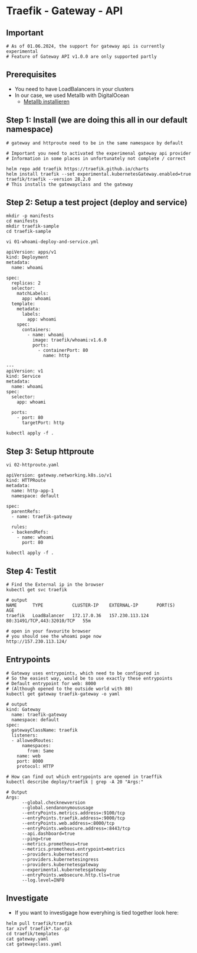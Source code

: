 # Traefik - Gateway - API 

## Important 

```
# As of 01.06.2024, the support for gateway api is currently experimental
# Feature of Gateway API v1.0.0 are only supported partly
```

## Prerequisites 

  * You need to have LoadBalancers in your clusters
  * In our case, we used Metallb with DigitalOcean
    * [Metallb installieren](metallb/metallb-helm-l2-aufsetzen.md)
   
## Step 1: Install (we are doing this all in our default namespace)

```
# gateway and httproute need to be in the same namespace by default
```

```
# Important you need to activated the experimenal gateway api provider
# Information in some places in unfortunately not complete / correct 
```

```
helm repo add traefik https://traefik.github.io/charts
helm install traefik --set experimental.kubernetesGateway.enabled=true traefik/traefik --version 28.2.0
# This installs the gatewayclass and the gateway
```

## Step 2: Setup a test project (deploy and service) 

```
mkdir -p manifests
cd manifests
mkdir traefik-sample
cd traefik-sample
```

```
vi 01-whoami-deploy-and-service.yml
```

```
apiVersion: apps/v1
kind: Deployment
metadata:
  name: whoami

spec:
  replicas: 2
  selector:
    matchLabels:
      app: whoami
  template:
    metadata:
      labels:
        app: whoami
    spec:
      containers:
        - name: whoami
          image: traefik/whoami:v1.6.0
          ports:
            - containerPort: 80
              name: http

---
apiVersion: v1
kind: Service
metadata:
  name: whoami
spec:
  selector:
    app: whoami

  ports:
    - port: 80
      targetPort: http

```

```
kubectl apply -f .
```

## Step 3: Setup httproute 

```
vi 02-httproute.yaml 
```

```
apiVersion: gateway.networking.k8s.io/v1
kind: HTTPRoute
metadata:
  name: http-app-1
  namespace: default

spec:
  parentRefs:
  - name: traefik-gateway

  rules:
  - backendRefs:
    - name: whoami
      port: 80
```

```
kubectl apply -f .
```

## Step 4: Testit  

```
# Find the External ip in the browser
kubectl get svc traefik 
```

```
# output
NAME      TYPE           CLUSTER-IP    EXTERNAL-IP       PORT(S)                      AGE
traefik   LoadBalancer   172.17.0.36   157.230.113.124   80:31491/TCP,443:32010/TCP   55m
```

```
# open in your favourite browser
# you should see the whoami page now 
http://157.230.113.124/
```

## Entrypoints 

```
# Gateway uses entrypoints, which need to be configured in
# So the easiest way, would be to use exactly these entrypoints
# Default entrypoint for web: 8000
# (Although opened to the outside world with 80)
kubectl get gateway traefik-gateway -o yaml 
```

```
# output
kind: Gateway
  name: traefik-gateway
  namespace: default
spec:
  gatewayClassName: traefik
  listeners:
  - allowedRoutes:
      namespaces:
        from: Same
    name: web
    port: 8000
    protocol: HTTP
```

```
# How can find out which entrypoints are opened in traeffik
kubectl describe deploy/traefik | grep -A 20 "Args:"
```

```
# Output
Args:
      --global.checknewversion
      --global.sendanonymoususage
      --entryPoints.metrics.address=:9100/tcp
      --entryPoints.traefik.address=:9000/tcp
      --entryPoints.web.address=:8000/tcp
      --entryPoints.websecure.address=:8443/tcp
      --api.dashboard=true
      --ping=true
      --metrics.prometheus=true
      --metrics.prometheus.entrypoint=metrics
      --providers.kubernetescrd
      --providers.kubernetesingress
      --providers.kubernetesgateway
      --experimental.kubernetesgateway
      --entryPoints.websecure.http.tls=true
      --log.level=INFO
```

## Investigate 

  * If you want to investigage how everyhing is tied together look here:

```
helm pull traefik/traefik
tar xzvf traefik*.tar.gz
cd traefik/templates
cat gateway.yaml
cat gatewayclass.yaml
```
